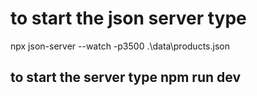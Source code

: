 # to start the json server type 
 npx json-server --watch -p3500 .\data\products.json
## to start the server type npm run dev
